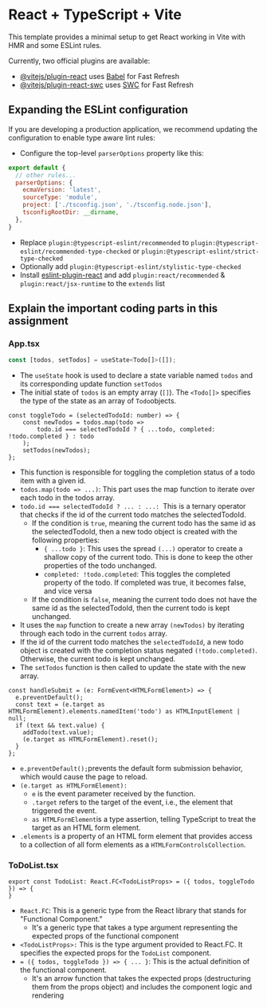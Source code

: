 # React + TypeScript + Vite

This template provides a minimal setup to get React working in Vite with HMR and some ESLint rules.

Currently, two official plugins are available:

- [@vitejs/plugin-react](https://github.com/vitejs/vite-plugin-react/blob/main/packages/plugin-react/README.md) uses [Babel](https://babeljs.io/) for Fast Refresh
- [@vitejs/plugin-react-swc](https://github.com/vitejs/vite-plugin-react-swc) uses [SWC](https://swc.rs/) for Fast Refresh

## Expanding the ESLint configuration

If you are developing a production application, we recommend updating the configuration to enable type aware lint rules:

- Configure the top-level `parserOptions` property like this:

```js
export default {
  // other rules...
  parserOptions: {
    ecmaVersion: 'latest',
    sourceType: 'module',
    project: ['./tsconfig.json', './tsconfig.node.json'],
    tsconfigRootDir: __dirname,
  },
}
```

- Replace `plugin:@typescript-eslint/recommended` to `plugin:@typescript-eslint/recommended-type-checked` or `plugin:@typescript-eslint/strict-type-checked`
- Optionally add `plugin:@typescript-eslint/stylistic-type-checked`
- Install [eslint-plugin-react](https://github.com/jsx-eslint/eslint-plugin-react) and add `plugin:react/recommended` & `plugin:react/jsx-runtime` to the `extends` list

## Explain the important coding parts in this assignment

### **App.tsx**
```jsx
const [todos, setTodos] = useState<Todo[]>([]);
```
- The `useState` hook is used to declare a state variable named `todos` and its corresponding update function `setTodos`
- The initial state of `todos` is an empty array (`[]`). The `<Todo[]>` specifies the type of the state as an array of `Todo`objects.

```tsx
const toggleTodo = (selectedTodoId: number) => {
    const newTodos = todos.map(todo =>
        todo.id === selectedTodoId ? { ...todo, completed: !todo.completed } : todo
    );
    setTodos(newTodos);
};
```
- This function is responsible for toggling the completion status of a todo item with a given id. 
- `todos.map(todo => ...)`: This part uses the map function to iterate over each todo in the todos array.
- `todo.id === selectedTodoId ? ... : ...: `This is a ternary operator that checks if the id of the current todo matches the selectedTodoId.
  - If the condition is `true`, meaning the current todo has the same id as the selectedTodoId, then a new todo object is created with the following properties:
    - `{ ...todo }`: This uses the spread `(...)` operator to create a shallow copy of the current todo. This is done to keep the other properties of the todo unchanged. 
    - `completed: !todo.completed`: This toggles the completed property of the todo. If completed was true, it becomes false, and vice versa
  - If the condition is `false`, meaning the current todo does not have the same id as the selectedTodoId, then the current todo is kept unchanged.
- It uses the `map` function to create a new array `(newTodos)` by iterating through each todo in the current `todos` array. 
- If the id of the current todo matches the `selectedTodoId`, a new todo object is created with the completion status negated `(!todo.completed)`. Otherwise, the current todo is kept unchanged. 
- The `setTodos` function is then called to update the state with the new array.

```tsx
const handleSubmit = (e: FormEvent<HTMLFormElement>) => {
  e.preventDefault();
  const text = (e.target as HTMLFormElement).elements.namedItem('todo') as HTMLInputElement | null;
  if (text && text.value) {
    addTodo(text.value);
    (e.target as HTMLFormElement).reset();
  }
};
```
- `e.preventDefault();`prevents the default form submission behavior, which would cause the page to reload.
- `(e.target as HTMLFormElement):`
  - `e` is the event parameter received by the function. 
  - `.target` refers to the target of the event, i.e., the element that triggered the event. 
  - `as HTMLFormElement`is a type assertion, telling TypeScript to treat the target as an HTML form element.
- `.elements` is a property of an HTML form element that provides access to a collection of all form elements as a `HTMLFormControlsCollection`.

### **ToDoList.tsx**
````tsx
export const TodoList: React.FC<TodoListProps> = ({ todos, toggleTodo }) => {
}
````
- `React.FC`: This is a generic type from the React library that stands for "Functional Component." 
  - It's a generic type that takes a type argument representing the expected props of the functional component
- `<TodoListProps>:` This is the type argument provided to React.FC. It specifies the expected props for the `TodoList` component. 
- `= ({ todos, toggleTodo }) => { ... }`: This is the actual definition of the functional component. 
  - It's an arrow function that takes the expected props (destructuring them from the props object) and includes the component logic and rendering